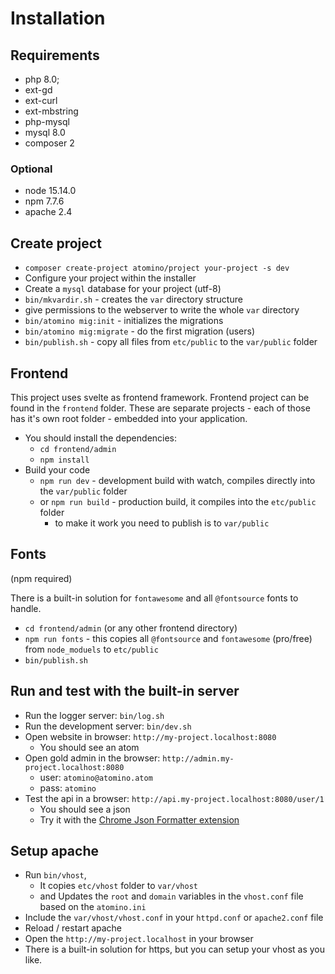 # Installation

## Requirements

- php 8.0;
- ext-gd
- ext-curl
- ext-mbstring
- php-mysql
- mysql 8.0
- composer 2

### Optional  

- node 15.14.0
- npm 7.7.6  
- apache 2.4

## Create project

- `composer create-project atomino/project your-project -s dev`
- Configure your project within the installer
- Create a `mysql` database for your project (utf-8)
- `bin/mkvardir.sh` - creates the `var` directory structure
- give permissions to the webserver to write the whole `var` directory  
- `bin/atomino mig:init` - initializes the migrations
- `bin/atomino mig:migrate` - do the first migration (users)
- `bin/publish.sh` - copy all files from `etc/public` to the `var/public` folder

## Frontend

This project uses svelte as frontend framework. Frontend project can be found in the `frontend` folder.
These are separate projects - each of those has it's own root folder - embedded into your application.

- You should install the dependencies:
  - `cd frontend/admin`
  - `npm install`
- Build your code
  - `npm run dev` - development build with watch, compiles directly into the `var/public` folder
  - or `npm run build` - production build, it compiles into the `etc/public` folder
    - to make it work you need to publish is to `var/public`

## Fonts

(npm required)

There is a built-in solution for `fontawesome` and all `@fontsource` fonts to handle.

- `cd frontend/admin` (or any other frontend directory)
- `npm run fonts` - this copies all `@fontsource` and `fontawesome` (pro/free)  from `node_moduels` to `etc/public`
- `bin/publish.sh`

## Run and test with the built-in server

- Run the logger server: `bin/log.sh`
- Run the development server: `bin/dev.sh`
- Open website in browser: `http://my-project.localhost:8080`
  - You should see an atom
- Open gold admin in the browser: `http://admin.my-project.localhost:8080`  
  - user: `atomino@atomino.atom`
  - pass: `atomino`
- Test the api in a browser: `http://api.my-project.localhost:8080/user/1`
  - You should see a json
  - Try it with the [Chrome Json Formatter extension](https://chrome.google.com/webstore/detail/json-formatter/bcjindcccaagfpapjjmafapmmgkkhgoa)

## Setup apache
- Run `bin/vhost`,
  - It copies `etc/vhost` folder to `var/vhost`
  - and Updates the `root` and `domain` variables in the `vhost.conf` file based on the `atomino.ini`
- Include the `var/vhost/vhost.conf` in your `httpd.conf` or `apache2.conf` file
- Reload / restart apache
- Open the `http://my-project.localhost` in your browser
- There is a built-in solution for https, but you can setup your vhost as you like.
